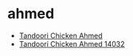 # ahmed

 * [Tandoori Chicken Ahmed](../../index/t/tandoori-chicken-ahmed-14032.json)
 * [Tandoori Chicken Ahmed 14032](../../index/t/tandoori-chicken-ahmed-14032.json)
